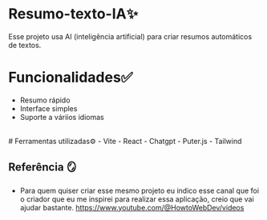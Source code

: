 # Resumo-texto-IA✨
Esse projeto usa AI (inteligência artificial) para criar resumos automáticos de textos.
<br>
# Funcionalidades✅
- Resumo rápido
- Interface simples
- Suporte a váriios idiomas
<br>
# Ferramentas utilizadas⚙️
- Vite
- React
- Chatgpt
- Puter.js
- Tailwind
<br>

## Referência 🪞
- Para quem quiser criar esse mesmo projeto eu indico esse canal que foi o criador que eu me inspirei para realizar essa aplicação, creio que vai ajudar bastante.
https://www.youtube.com/@HowtoWebDev/videos


 
